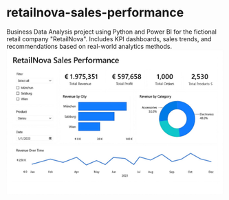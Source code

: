 # retailnova-sales-performance
Business Data Analysis project using Python and Power BI for the fictional retail company "RetailNova". Includes KPI dashboards, sales trends, and recommendations based on real-world analytics methods.
![Dashboard Preview](visuals/RetailNova.png)
